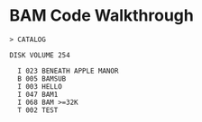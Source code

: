 # BAM Code Walkthrough

``` basic
> CATALOG

DISK VOLUME 254

  I 023 BENEATH APPLE MANOR
  B 005 BAMSUB
  I 003 HELLO
  I 047 BAM1
  I 068 BAM >=32K
  T 002 TEST
```
